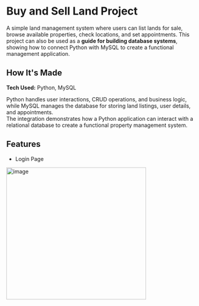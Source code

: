 # Buy and Sell Land Project

A simple land management system where users can list lands for sale, browse available properties, check locations, and set appointments.
This project can also be used as a **guide for building database systems**, showing how to connect Python with MySQL to create a functional management application.

## How It's Made

 **Tech Used:** Python, MySQL

Python handles user interactions, CRUD operations, and business logic, while MySQL manages the database for storing land listings, user details, and appointments.  
The integration demonstrates how a Python application can interact with a relational database to create a functional property management system.

## Features

- Login Page
<img width="367" height="348" alt="image" src="https://github.com/user-attachments/assets/d4c3aad7-ba93-49df-9306-a081f6a21c8d" />
